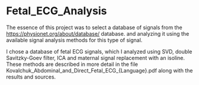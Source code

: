 # Fetal_ECG_Analysis

The essence of this project was to select a database of signals from the https://physionet.org/about/database/ database.
and analyzing it using the available signal analysis methods for this type of signal. 

I chose a database of fetal ECG signals, which I analyzed using SVD, double Savitzky-Goev filter, ICA 
and maternal signal replacement with an isoline. These methods are described in more detail in the file 
Kovalchuk_Abdominal_and_Direct_Fetal_ECG_{Language}.pdf along with the results and sources. 
